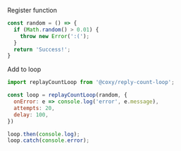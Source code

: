 

Register function

``` javascript
const random = () => {
  if (Math.random() > 0.01) {
    throw new Error(':(');
  }
  return 'Success!';
}
```

Add to loop

``` javascript
import replayCountLoop from '@coxy/reply-count-loop';

const loop = replayCountLoop(random, {
  onError: e => console.log('error', e.message),
  attempts: 20,
  delay: 100,
})

loop.then(console.log);
loop.catch(console.error);
```
